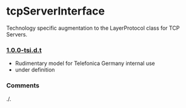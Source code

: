 # tcpServerInterface
Technology specific augmentation to the LayerProtocol class for TCP Servers.

### [1.0.0-tsi.d.t](../../tree/tsi)
- Rudimentary model for Telefonica Germany internal use
- under definition

### Comments
./.
